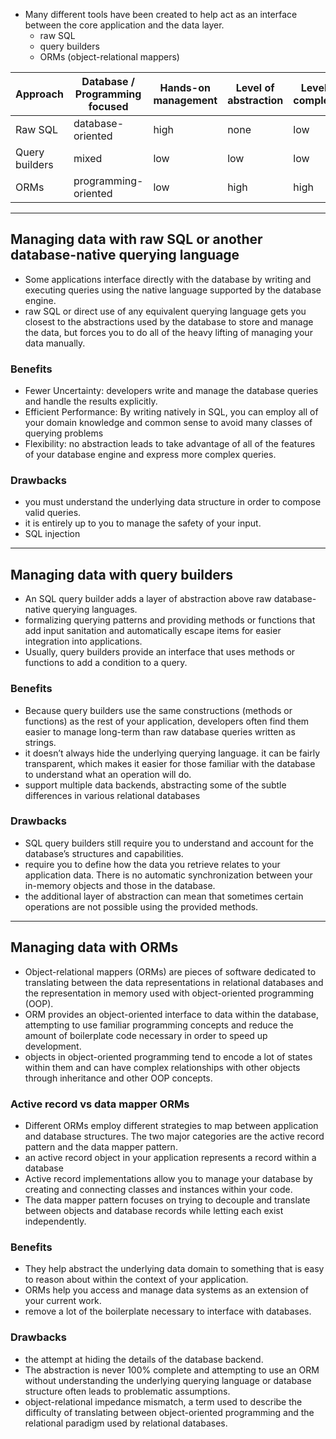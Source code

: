- Many different tools have been created to help act as an interface between the core application and the data layer.
  - raw SQL
  - query builders
  - ORMs (object-relational mappers)


| Approach | Database / Programming focused	| Hands-on management |	Level of abstraction | Level of complexity |
|---|---|---|---|---|
| Raw SQL |	database-oriented |high |none | low | 
| Query builders |	mixed | low | low | low |
| ORMs | programming-oriented | low | high | high |

---
## Managing data with raw SQL or another database-native querying language
- Some applications interface directly with the database by writing and executing queries using the native language supported by the database engine. 
- raw SQL or direct use of any equivalent querying language gets you closest to the abstractions used by the database to store and manage the data, but forces you to do all of the heavy lifting of managing your data manually.

### Benefits
- Fewer Uncertainty: developers write and manage the database queries and handle the results explicitly. 
- Efficient Performance: By writing natively in SQL, you can employ all of your domain knowledge and common sense to avoid many classes of querying problems
- Flexibility: no abstraction leads to take advantage of all of the features of your database engine and express more complex queries.

### Drawbacks
- you must understand the underlying data structure in order to compose valid queries.
- it is entirely up to you to manage the safety of your input.
- SQL injection

---
## Managing data with query builders
- An SQL query builder adds a layer of abstraction above raw database-native querying languages.
- formalizing querying patterns and providing methods or functions that add input sanitation and automatically escape items for easier integration into applications.
- Usually, query builders provide an interface that uses methods or functions to add a condition to a query.

### Benefits
- Because query builders use the same constructions (methods or functions) as the rest of your application, developers often find them easier to manage long-term than raw database queries written as strings. 
- it doesn’t always hide the underlying querying language. it can be fairly transparent, which makes it easier for those familiar with the database to understand what an operation will do.
- support multiple data backends, abstracting some of the subtle differences in various relational databases

### Drawbacks
- SQL query builders still require you to understand and account for the database’s structures and capabilities.
- require you to define how the data you retrieve relates to your application data. There is no automatic synchronization between your in-memory objects and those in the database.
- the additional layer of abstraction can mean that sometimes certain operations are not possible using the provided methods.

---
## Managing data with ORMs
- Object-relational mappers (ORMs) are pieces of software dedicated to translating between the data representations in relational databases and the representation in memory used with object-oriented programming (OOP).
- ORM provides an object-oriented interface to data within the database, attempting to use familiar programming concepts and reduce the amount of boilerplate code necessary in order to speed up development.
- objects in object-oriented programming tend to encode a lot of states within them and can have complex relationships with other objects through inheritance and other OOP concepts.

### Active record vs data mapper ORMs
- Different ORMs employ different strategies to map between application and database structures. The two major categories are the active record pattern and the data mapper pattern.
- an active record object in your application represents a record within a database
- Active record implementations allow you to manage your database by creating and connecting classes and instances within your code.
- The data mapper pattern focuses on trying to decouple and translate between objects and database records while letting each exist independently.

### Benefits
- They help abstract the underlying data domain to something that is easy to reason about within the context of your application.
- ORMs help you access and manage data systems as an extension of your current work.
- remove a lot of the boilerplate necessary to interface with databases.

### Drawbacks
- the attempt at hiding the details of the database backend.
- The abstraction is never 100% complete and attempting to use an ORM without understanding the underlying querying language or database structure often leads to problematic assumptions.
- object-relational impedance mismatch, a term used to describe the difficulty of translating between object-oriented programming and the relational paradigm used by relational databases.
